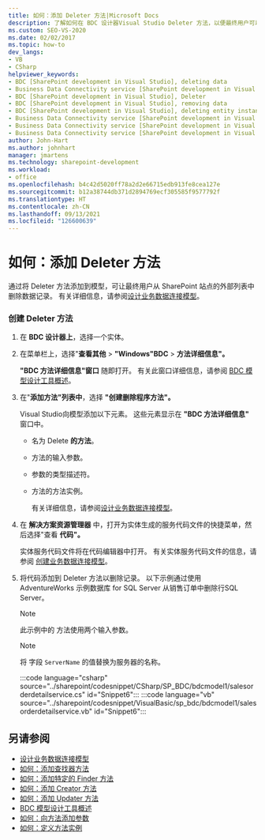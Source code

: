 ```yaml
---
title: 如何：添加 Deleter 方法|Microsoft Docs
description: 了解如何在 BDC 设计器Visual Studio Deleter 方法，以便最终用户可以从 SharePoint 站点上的外部列表中删除数据记录。
ms.custom: SEO-VS-2020
ms.date: 02/02/2017
ms.topic: how-to
dev_langs:
- VB
- CSharp
helpviewer_keywords:
- BDC [SharePoint development in Visual Studio], deleting data
- Business Data Connectivity service [SharePoint development in Visual Studio], Deleter
- BDC [SharePoint development in Visual Studio], Deleter
- BDC [SharePoint development in Visual Studio], removing data
- BDC [SharePoint development in Visual Studio], deleting entity instances
- Business Data Connectivity service [SharePoint development in Visual Studio], deleting entity instances
- Business Data Connectivity service [SharePoint development in Visual Studio], deleting data
- Business Data Connectivity service [SharePoint development in Visual Studio], removing data
author: John-Hart
ms.author: johnhart
manager: jmartens
ms.technology: sharepoint-development
ms.workload:
- office
ms.openlocfilehash: b4c42d5020ff78a2d2e66715edb913fe8cea127e
ms.sourcegitcommit: b12a38744db371d2894769ecf305585f9577792f
ms.translationtype: HT
ms.contentlocale: zh-CN
ms.lasthandoff: 09/13/2021
ms.locfileid: "126600639"
---
```

# <a name="how-to-add-a-deleter-method"></a>如何：添加 Deleter 方法
  通过将 Deleter 方法添加到模型，可让最终用户从 SharePoint 站点的外部列表中删除数据记录。 有关详细信息，请参阅[设计业务数据连接模型](../sharepoint/designing-a-business-data-connectivity-model.md)。

### <a name="to-create-a-deleter-method"></a>创建 Deleter 方法

1. 在 **BDC 设计器上**，选择一个实体。

2. 在菜单栏上，选择"**查看其他**  >  **"Windows"BDC**  >  **方法详细信息"。**

    **"BDC 方法详细信息"窗口** 随即打开。 有关此窗口详细信息，请参阅 [BDC 模型设计工具概述](../sharepoint/bdc-model-design-tools-overview.md)。

3. 在"**添加方法"列表中**，选择 **"创建删除程序方法"。**

    Visual Studio向模型添加以下元素。 这些元素显示在 **"BDC 方法详细信息"** 窗口中。

   - 名为 Delete **的方法**。

   - 方法的输入参数。

   - 参数的类型描述符。

   - 方法的方法实例。

     有关详细信息，请参阅[设计业务数据连接模型](../sharepoint/designing-a-business-data-connectivity-model.md)。

4. 在 **解决方案资源管理器** 中，打开为实体生成的服务代码文件的快捷菜单，然后选择"查看 **代码"。**

    实体服务代码文件将在代码编辑器中打开。 有关实体服务代码文件的信息，请参阅 [创建业务数据连接模型](../sharepoint/creating-a-business-data-connectivity-model.md)。

5. 将代码添加到 Deleter 方法以删除记录。 以下示例通过使用 AdventureWorks 示例数据库 for SQL Server 从销售订单中删除行SQL Server。

   > [!NOTE]
   > 此示例中的 方法使用两个输入参数。

   > [!NOTE]
   > 将 字段 `ServerName` 的值替换为服务器的名称。

    :::code language="csharp" source="../sharepoint/codesnippet/CSharp/SP_BDC/bdcmodel1/salesorderdetailservice.cs" id="Snippet6":::
    :::code language="vb" source="../sharepoint/codesnippet/VisualBasic/sp_bdc/bdcmodel1/salesorderdetailservice.vb" id="Snippet6":::

## <a name="see-also"></a>另请参阅
- [设计业务数据连接模型](../sharepoint/designing-a-business-data-connectivity-model.md)
- [如何：添加查找器方法](../sharepoint/how-to-add-a-finder-method.md)
- [如何：添加特定的 Finder 方法](../sharepoint/how-to-add-a-specific-finder-method.md)
- [如何：添加 Creator 方法](../sharepoint/how-to-add-a-creator-method.md)
- [如何：添加 Updater 方法](../sharepoint/how-to-add-an-updater-method.md)
- [BDC 模型设计工具概述](../sharepoint/bdc-model-design-tools-overview.md)
- [如何：向方法添加参数](../sharepoint/how-to-add-a-parameter-to-a-method.md)
- [如何：定义方法实例](../sharepoint/how-to-define-a-method-instance.md)
